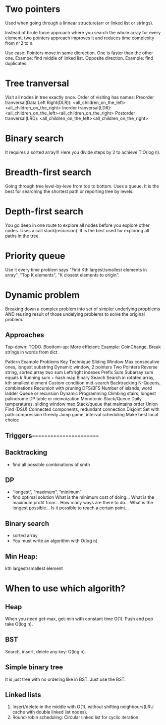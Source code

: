 # Two pointers
Used when going through a linnear structure(arr or linked list or strings).

Instead of brute force approach where you search the whole array for every element, two pointers approach improves it and reduces time complexity from n^2 to n.

Use case:
Pointers move in same dicrection. One is faster than the other one. Exampe: find middle of linked list.
Opposite direction. Example: find duplicates.


# Tree tranversal
Visit all nodes in tree exactly once.
Order of visiting has names:
Preorder tranversal(Data Left Right(DLR)): <root><all_children_on_the_left><all_children_on_the_right>
Inorder tranversal(LDR): <all_children_on_the_left><root><all_children_on_the_right>
Postorder tranversal(LRD): <all_children_on_the_left><all_children_on_the_right><root>

# Binary search
It requires a sorted array!!! Here you divide steps by 2 to achieve T:O(log n).

# Breadth-first search
Going through tree level-by-leve from top to bottom. Uses a queue.
It is the best for searching the shortest path or reporting tree by levels.

# Depth-first search
You go deep in one route to explore all nodes before you explore other nodes. Uses a call stack(recursion).
It is the best used for exploring all paths in the tree.


# Priority queue
Use it every time problem says "Find Kth largest/smallest elements in array", "Top K elements", "K closest elements to origin". 

# Dynamic problem
Breaking down a complex problem into set of simpler underlying propblems AND reusing result of those undelying problems to solve the original problem.
## Approaches
Top-down: TODO.
Bbottom-up: More efficient: Example: CoinChange, Break strings in words from dict.



<!-- 
Reverse the second half of a linked list​
Find all anagrams in a string​
Merge overlapping intervals -->




Pattern	              Example Problems	                            Key Technique
Sliding Window	      Max consecutive ones, longest substring	      Dynamic window, 2 pointers
Two Pointers	        Reverse string, sorted array two sum	        Left/right indexes
Prefix Sum	          Subarray sum equals k	                        Running sum + hash map
Binary Search	        Search in rotated array, kth smallest element	Custom condition mid-search
Backtracking	        N-Queens, combinations	                      Recursion with pruning
DFS/BFS	              Number of islands, word ladder	              Queue or recursion
Dynamic Programming	  Climbing stairs, longest palindrome	          DP table or memoization
Monotonic Stack/Queue	Daily temperatures, sliding window max	      Stack/queue that maintains order
Union Find (DSU)	    Connected components, redundant connection	  Disjoint Set with path compression
Greedy	              Jump game, interval scheduling	              Make best local choice

## Triggers----------------------

## Backtracking
- find all possible combinations of smth

## DP
- “longest”, “maximum”, “minimum”
- find optimal solution
What is the minimum cost of doing...
What is the maximum profit from...
How many ways are there to do...
What is the longest possible...
Is it possible to reach a certain point...

## Binary search 
- sorted array
- You must write an algorithm with O(log n)

## Min Heap:
kth largest/smallest element


# When to use which algorith?

## Heap
When you need get-max, get-min with constant time O(1).
Push and pop take O(log n).

## BST
Search, insert, delete any key: O(log n).

## Simple binary tree
It is just tree with no ordering like in BST. Just use the BST.

## Linked lists
1. Insert/delete in the middle with O(1), without shifting neighbours(LRU cache with double linked list nodes).
2. Round-robin scheduling: Circular linked list for cyclic iteration.
